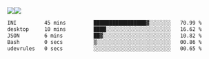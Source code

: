<div style="display: flex; flex-direction: row;">
<img style="height: auto; width: auto;" class="img" src="https://raw.githubusercontent.com/blazepp/github-stats/master/generated/overview.svg#gh-dark-mode-only" />
<img style="height: auto; width: auto;" class="img" src="https://raw.githubusercontent.com/blazepp/github-stats/master/generated/languages.svg#gh-dark-mode-only" />
</div>

<div style="display: flex; flex-direction: row;">
<!--START_SECTION:waka-->

```txt
INI         45 mins         █████████████████▓░░░░░░░   70.99 %
desktop     10 mins         ████░░░░░░░░░░░░░░░░░░░░░   16.62 %
JSON        6 mins          ██▓░░░░░░░░░░░░░░░░░░░░░░   10.82 %
Bash        0 secs          ▒░░░░░░░░░░░░░░░░░░░░░░░░   00.86 %
udevrules   0 secs          ░░░░░░░░░░░░░░░░░░░░░░░░░   00.65 %
```

<!--END_SECTION:waka-->
</div>
